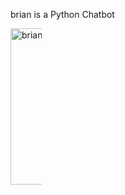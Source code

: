 brian is a Python Chatbot

<img src="https://pixeldrain.com/api/file/aFxnEYGk" alt="brian2.png"  width="250" height="250" style="max-width: 10%; max-height: 10%;">

